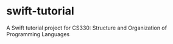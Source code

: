 # swift-tutorial

A Swift tutorial project for CS330: Structure and Organization of Programming Languages
